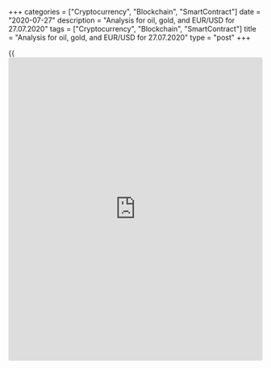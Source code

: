 +++
categories = ["Cryptocurrency", "Blockchain", "SmartContract"]
date = "2020-07-27"
description = "Analysis for oil, gold, and EUR/USD for 27.07.2020"
tags = ["Cryptocurrency", "Blockchain", "SmartContract"]
title = "Analysis for oil, gold, and EUR/USD for 27.07.2020"
type = "post"
+++

{{<iframe id="large-banner" src="https://www.bounty.group/#slide=24.0" width="100%" height="600" scrolling="no" style="border: 0px solid rgb(216, 221, 230); border-radius: 3px;">}}

July 27, 2020

July 27, 2020

Analysis for oil, gold, and EUR/USD for 27.07.2020Alex Rodionov

##  **Oil price forecast** **for** **today:** ** **USCrude****
******analysis**

Middle-term oil trend stays upward. The last week was trading below the
resistance Target Zone 5 [41.67 - 40.92]. Today the market opened in the
resistance.

If the zone is broken out, then the new growth target will be Target
Zone 6 [49.17 - 48.42]. If you see a trend reversal pattern, then sell
oil in correction up to the key support level [35.54 - 34.86].

![LiteForex: Analysis for oil, gold, and EUR/USD for 27.07.2020][1]

The short-term trend is upward. At the time, the price is testing a
strong support zone - Additional Zone [40.64 - 40.47]. I recommend
looking for longs from this zone according to the pattern with the
target in the maximum of the previous week.

If the Additional Zone is broken out, sell oil at the re-test of the
zone with a stop-loss above the zone and take-profit in the area of
Intermediary Zone [38.94 - 38.60]. Intermediary Zone is the key support
zone of the trend. Before it is broken out, longs according to the
patterns are the priority.

![LiteForex: Analysis for oil, gold, and EUR/USD for 27.07.2020][2]

###  **[USCrude][3]Trading ideas for today: **

  1. Buy according to the pattern from Additional Zone [40.64 - 40.47]. TakeProfit: 42.30. StopLoss: according to the pattern rules.

  2. In case of breakout of Additional Zone [40.64 - 40.47] - sell. TakeProfit: Intermediary Zone [38.94 - 38.60]. StopLoss: above the next local high.

* * *

##  **Gold price forecast for today: XAUUSD analysis**

Gold has broken Target Zone 7 [1877.2 - 1871.2] and reached Target Zone
8 [1937.2 - 1931.2]. In case of breakout and consolidation above TZ 8,
the next target will be TZ 9 [1997.2 - 1991.2].

The border of the uptrend is now in the zone of [1862.5 - 1854.3].

![LiteForex: Analysis for oil, gold, and EUR/USD for 27.07.2020][4]

Short-term trend for gold is upward. At the time, the price is testing
Target Zone 3 [1943.9 - 1935.7]. If the resistance is broken out, the
next target will be Gold Zone 3 [1980.8 - 1976.7].

As for today, I recommend looking for longs in the trend from strong
support zones: Additional Zone [1924.0 - 1922.0] and Intermediary Zone
[1903.5 - 1899.4]. Wait for tests of these support zones and look for
patterns. The target is the maximum of the day.

Nothing suggests that gold could be shorted.

![LiteForex: Analysis for oil, gold, and EUR/USD for 27.07.2020][5]

###  **[XAUUSD][6] Trading ideas for today: **

  1. Buy according to the pattern from Additional Zone [1924.0 - 1922.0]. TakeProfit: 1944.0. StopLoss: according to the pattern rules.

  2. Buy according to the pattern from Intermediary Zone [1903.5 - 1899.4]. TakeProfit: 1944.0. StopLoss: according to the pattern rules.

* * *

##  **Euro/Dollar forecast for today: EURUSD analysis**

The euro has reached Target Zone 3 [1.1732 - 1.1714] in [terms](https://www.fintechee.com/terms/) of a
middle-term upward trend. The price is now trading below this resistance
zone. Nevertheless, the middle-term trend is upward, hence we may look
for a zone breakout and consolidation above. In that case, the next
target will be Target Zone 4 [1.1914 - 1.1896].

![LiteForex: Analysis for oil, gold, and EUR/USD for 27.07.2020][7]

The local short-term trend is upward. At the market opening today, Gold
Zone 2 [1.1649 - 1.1640] was broken out, and currently, the price is
going towards a strong resistance - Target Zone 3 [1.1749 - 1.1731].
Wait for a test of this zone and look at the traders' reaction.

Strong support zones have to be "pulled up" closer to the price. AZ is
now at [1.1679 - 1.1674], and the key support zone is at [1.1633 -
1.1624].

I recommend long positions but only according to the patterns. As for a
target, I suggest looking at today's maximum.

![LiteForex: Analysis for oil, gold, and EUR/USD for 27.07.2020][8]

###  **[EURUSD][9] Trading ideas for today: **

  1. Buy according to the pattern from Additional Zone [1.1679 - 1.1674]. TakeProfit: 1.1722. StopLoss: according to the pattern rules.

  2. Buy according to the pattern from Intermediary Zone [1.1633 - 1.1624]. TakeProfit: 1.1722. StopLoss: according to the pattern rules.

> IZ - Intermediary Zone: responsible for the price momentum reversing

>

> TZ - Target Zone: a zone that is 75% likely to be reached after IZ
breakout.

>

> GZ - Gold Zone: zone in the medium-term momentum.

>

> All zones are calculated based on the average [daily](https://www.fintecher.org/2020/03/03/forex-trading-daily-strategy/) price of the
instrument and margin requirements of the futures.

* * *

P.S. Did you like my article? Share it in social networks: it will be
the best “thank you" :)

Ask me questions and comment below. I’ll be glad to answer your
questions and give necessary explanations.

 **Useful links:**

  * I recommend trying to trade with a reliable broker [here][10]. The system allows you to trade by yourself or copy successful traders from all across the globe.
  * Use my promo-code BLOG for getting deposit bonus 50% on LiteForex platform. Just enter this code in the appropriate field while [depositing][11] your trading account.
  * Telegram channel with high-quality analytics, Forex reviews, training articles, and other useful things for traders <t.me/liteforex>

## Price chart of XAUUSD in real time mode

![Analysis for oil, gold, and EUR/USD for 27.07.2020][12]

The content of this article reflects the author’s opinion and does not
necessarily reflect the official position of LiteForex. The material
published on this page is provided for informational purposes only and
should not be considered as the provision of investment advice for the
purposes of Directive 2004/39/EC.

Rate this article:

{{value}}

( {{count}} {{title}} )

   1. cdn.liteforex.com/cache/uploads/blog_post/commodities/analytics/WTI_analysis_270720_1.png?w=30&s=a543696b6b6bfb73cefed50ebcc0d91f
   2. cdn.liteforex.com/cache/uploads/blog_post/commodities/analytics/WTI_analysis_270720_2.png?w=30&s=91b2d3bb2ee6aef9936016e9c2c27c88
   3. my.liteforex.com/trading?type=oil
   4. cdn.liteforex.com/cache/uploads/blog_post/commodities/analytics/XAUUSD_analysis_270720_1.png?w=30&s=bea94b2f29985535afc1530acc655ff3
   5. cdn.liteforex.com/cache/uploads/blog_post/commodities/analytics/XAUUSD_analysis_270720_2.png?w=30&s=c54bcf9b3d30c115968127549d3ebce9
   6. my.liteforex.com/trading/chart?symbol=XAUUSD
   7. cdn.liteforex.com/cache/uploads/blog_post/commodities/analytics/EURUSD_analysis_270720_1.png?w=30&s=7a331cbe9b8e154952003540d99a754f
   8. cdn.liteforex.com/cache/uploads/blog_post/commodities/analytics/EURUSD_analysis_270720_2.png?w=30&s=43656a33f8f3540376639eeae7dafa2e
   9. my.liteforex.com/trading/chart?symbol=EURUSD
   10. my.liteforex.com/?category=analysts-opinions&slug=analysis-for-oil-gold-and-eurusd-for-27072020&openPopup=%2Fregistration%2Fpopup&utm_source=blog&utm_medium=article&utm_campaign=bonus
   11. my.liteforex.com/deposit/?category=analysts-opinions&slug=analysis-for-oil-gold-and-eurusd-for-27072020&promo_code=BLOG&utm_source=blog&utm_medium=article&utm_campaign=bonus
   12. cdn.liteforex.com/cache/uploads/blog_post/commodities/gold_17_1000x545.jpg?q=75&w=1000&s=cfa2bd7c59a4e63baad9681185ef12c4